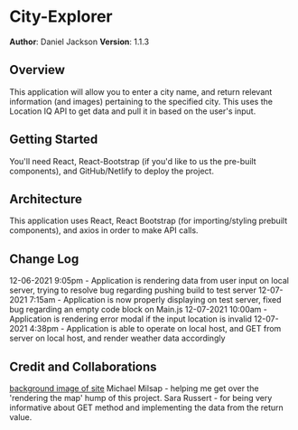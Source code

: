 # City-Explorer

**Author**: Daniel Jackson
**Version**: 1.1.3

## Overview
This application will allow you to enter a city name, and return relevant information (and images) pertaining to the specified city. This uses the Location IQ API to get data and pull it in based on the user's input. 

## Getting Started
You'll need React, React-Bootstrap (if you'd like to us the pre-built components), and GitHub/Netlify to deploy the project.

## Architecture
This application uses React, React Bootstrap (for importing/styling prebuilt components), and axios in order to make API calls.

## Change Log
12-06-2021 9:05pm - Application is rendering data from user input on local server, trying to resolve bug regarding pushing build to test server
12-07-2021 7:15am - Application is now properly displaying on test server, fixed bug regarding an empty code block on Main.js
12-07-2021 10:00am - Application is rendering error modal if the input location is invalid
12-07-2021 4:38pm - Application is able to operate on local host, and GET from server on local host, and render weather data accordingly

## Credit and Collaborations
[background image of site](https://unsplash.com/photos/8Ogfqvw15Rg)
Michael Milsap - helping me get over the 'rendering the map' hump of this project. 
Sara Russert - for being very informative about GET method and implementing the data from the return value. 
